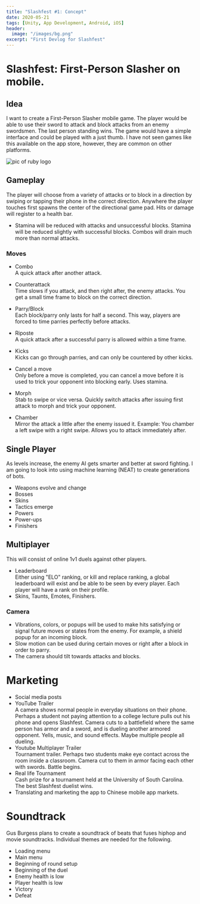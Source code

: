 ```yaml
---
title: "Slashfest #1: Concept"
date: 2020-05-21
tags: [Unity, App Development, Android, iOS]
header:
  image: "/images/bg.png"
excerpt: "First Devlog for Slashfest"
---
```

# Slashfest: First-Person Slasher on mobile.

## Idea
I want to create a First-Person Slasher mobile game. The player would be able to use their sword to attack and block attacks from an enemy swordsmen. The last person standing wins. The game would have a simple interface and could be played with a just thumb. I have not seen games like this available on the app store, however, they are common on other platforms.

<img src="{{ site.url }}{{ site.baseurl }}/images/concept-sketch.png" alt="pic of ruby logo" class="full">

## Gameplay
The player will choose from a variety of attacks or to block in a direction by swiping or tapping their phone in the correct direction. Anywhere the player touches first spawns the center of the directional game pad. Hits or damage will register to a health bar.
* Stamina will be reduced with attacks and unsuccessful blocks. Stamina will be reduced slightly with successful blocks. Combos will drain much more than normal attacks.
### Moves  
* Combo  
A quick attack after another attack.

* Counterattack  
Time slows if you attack, and then right after, the enemy attacks. You get a small time frame to block on the correct direction.

* Parry/Block  
Each block/parry only lasts for half a second. This way, players are forced to time parries perfectly before attacks.

* Riposte  
A quick attack after a successful parry is allowed within a time frame.

* Kicks  
Kicks can go through parries, and can only be countered by other kicks.

* Cancel a move  
Only before a move is completed, you can cancel a move before it is used to trick your opponent into blocking early. Uses stamina.

* Morph  
Stab to swipe or vice versa. Quickly switch attacks after issuing first attack to morph and trick your opponent.

* Chamber  
Mirror the attack a little after the enemy issued it.
Example: You chamber a left swipe with a right swipe.
Allows you to attack immediately after.

## Single Player  
As levels increase, the enemy AI gets smarter and better at sword fighting.
I am going to look into using machine learning (NEAT) to create generations of bots.
* Weapons evolve and change  
* Bosses
* Skins  
* Tactics emerge  
* Powers
* Power-ups  
* Finishers

## Multiplayer
This will consist of online 1v1 duels against other players.
* Leaderboard  
Either using "ELO" ranking, or kill and replace ranking, a global leaderboard will exist and be able to be seen by every player. Each player will have a rank on their profile.
* Skins, Taunts, Emotes, Finishers.  

### Camera
* Vibrations, colors, or popups will be used to make hits satisfying or signal future moves or states from the enemy.
For example, a shield popup for an incoming block.   
* Slow motion can be used during certain moves or right after a block in order to parry.
* The camera should tilt towards attacks and blocks.

# Marketing
* Social media posts  
* YouTube Trailer  
A camera shows normal people in everyday situations on their phone. Perhaps a student not paying attention to a college lecture pulls out his phone and opens Slashfest. Camera cuts to a battlefield where the same person has armor and a sword, and is dueling another armored opponent. Yells, music, and sound effects. Maybe multiple people all dueling.
* Youtube Multiplayer Trailer  
Tournament trailer. Perhaps two students make eye contact across the room inside a classroom. Camera cut to them in armor facing each other with swords. Battle begins.
* Real life Tournament  
Cash prize for a tournament held at the University of South Carolina. The best Slashfest duelist wins.
* Translating and marketing the app to Chinese mobile app markets.  

# Soundtrack
Gus Burgess plans to create a soundtrack of beats that fuses hiphop and movie soundtracks. Individual themes are needed for the following.
* Loading menu
* Main menu
* Beginning of round setup
* Beginning of the duel
* Enemy health is low  
* Player health is low  
* Victory  
* Defeat
